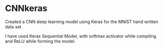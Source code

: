 # CNNkeras
Created a CNN deep learning model using Keras for the MNIST hand written data set

I have used Keras Sequential Model, with softmax activator while compiling and ReLU while forming the model.
